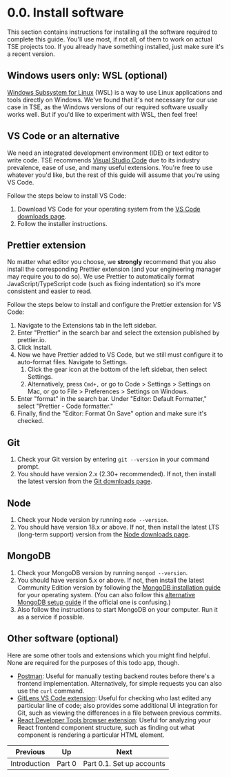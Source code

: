 # 0.0. Install software

This section contains instructions for installing all the software required to complete this guide. You'll use most, if not all, of them to work on actual TSE projects too. If you already have something installed, just make sure it's a recent version.

## Windows users only: WSL (optional)

[Windows Subsystem for Linux](https://learn.microsoft.com/en-us/windows/wsl/install) (WSL) is a way to use Linux applications and tools directly on Windows. We've found that it's not necessary for our use case in TSE, as the Windows versions of our required software usually works well. But if you'd like to experiment with WSL, then feel free!

## VS Code or an alternative

We need an integrated development environment (IDE) or text editor to write code. TSE recommends [Visual Studio Code](https://code.visualstudio.com) due to its industry prevalence, ease of use, and many useful extensions. You're free to use whatever you'd like, but the rest of this guide will assume that you're using VS Code.

Follow the steps below to install VS Code:

1. Download VS Code for your operating system from the [VS Code downloads page](https://code.visualstudio.com/download).
2. Follow the installer instructions.

## Prettier extension

No matter what editor you choose, we **strongly** recommend that you also install the corresponding Prettier extension (and your engineering manager may require you to do so). We use Prettier to automatically format JavaScript/TypeScript code (such as fixing indentation) so it's more consistent and easier to read.

Follow the steps below to install and configure the Prettier extension for VS Code:

1. Navigate to the Extensions tab in the left sidebar.
2. Enter "Prettier" in the search bar and select the extension published by prettier.io.
3. Click Install.
4. Now we have Prettier added to VS Code, but we still must configure it to auto-format files. Navigate to Settings.
   1. Click the gear icon at the bottom of the left sidebar, then select Settings.
   2. Alternatively, press `Cmd+,` or go to Code > Settings > Settings on Mac, or go to File > Preferences > Settings on Windows.
5. Enter "format" in the search bar. Under "Editor: Default Formatter," select "Prettier - Code formatter."
6. Finally, find the "Editor: Format On Save" option and make sure it's checked.

## Git

1. Check your Git version by entering `git --version` in your command prompt.
2. You should have version 2.x (2.30+ recommended). If not, then install the latest version from the [Git downloads page](https://git-scm.com/downloads).

## Node

1. Check your Node version by running `node --version`.
2. You should have version 18.x or above. If not, then install the latest LTS (long-term support) version from the [Node downloads page](https://nodejs.org/en/download).

## MongoDB

1. Check your MongoDB version by running `mongod --version`.
2. You should have version 5.x or above. If not, then install the latest Community Edition version by following the [MongoDB installation guide](https://www.mongodb.com/docs/manual/installation/#mongodb-installation-tutorials) for your operating system. (You can also follow this [alternative MongoDB setup guide](https://www.prisma.io/dataguide/mongodb/setting-up-a-local-mongodb-database) if the official one is confusing.)
3. Also follow the instructions to start MongoDB on your computer. Run it as a service if possible.

## Other software (optional)

Here are some other tools and extensions which you might find helpful. None are required for the purposes of this todo app, though.

- [Postman](https://www.postman.com/downloads/): Useful for manually testing backend routes before there's a frontend implementation. Alternatively, for simple requests you can also use the `curl` command.
- [GitLens VS Code extension](https://marketplace.visualstudio.com/items?itemName=eamodio.gitlens): Useful for checking who last edited any particular line of code; also provides some additional UI integration for Git, such as viewing the differences in a file between previous commits.
- [React Developer Tools browser extension](https://react.dev/learn/react-developer-tools): Useful for analyzing your React frontend component structure, such as finding out what component is rendering a particular HTML element.

| Previous     | Up     | Next                      |
| ------------ | ------ | ------------------------- |
| Introduction | Part 0 | Part 0.1. Set up accounts |

